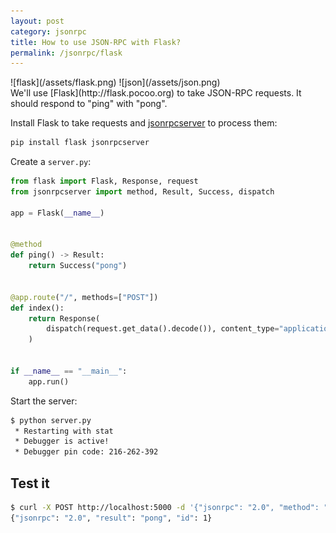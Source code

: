 ```yaml
---
layout: post
category: jsonrpc
title: How to use JSON-RPC with Flask?
permalink: /jsonrpc/flask
---
```

<div class="wide-logos" markdown="1">
![flask](/assets/flask.png)
![json](/assets/json.png)
</div>

<div id="intro" markdown="1">
We'll use [Flask](http://flask.pocoo.org) to take JSON-RPC requests. It should
respond to "ping" with "pong".
</div>

Install Flask to take requests and
[jsonrpcserver](https://www.jsonrpcserver.com/) to process them:

```sh
pip install flask jsonrpcserver
```

Create a `server.py`:

```python
from flask import Flask, Response, request
from jsonrpcserver import method, Result, Success, dispatch

app = Flask(__name__)


@method
def ping() -> Result:
    return Success("pong")


@app.route("/", methods=["POST"])
def index():
    return Response(
        dispatch(request.get_data().decode()), content_type="application/json"
    )


if __name__ == "__main__":
    app.run()
```

Start the server:

```sh
$ python server.py
 * Restarting with stat
 * Debugger is active!
 * Debugger pin code: 216-262-392
```

## Test it

```sh
$ curl -X POST http://localhost:5000 -d '{"jsonrpc": "2.0", "method": "ping", "id": 1}'
{"jsonrpc": "2.0", "result": "pong", "id": 1}
```
